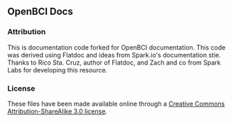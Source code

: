 ## OpenBCI Docs

### Attribution

This is documentation code forked for OpenBCI documentation. This code was derived using Flatdoc and ideas from Spark.io's documentation stie.  Thanks to Rico Sta. Cruz, author of Flatdoc, and  Zach and co from Spark Labs for developing this resource.

### License

These files have been made available online through a [Creative Commons Attribution-ShareAlike 3.0 license](http://creativecommons.org/licenses/by-sa/3.0/us/).


